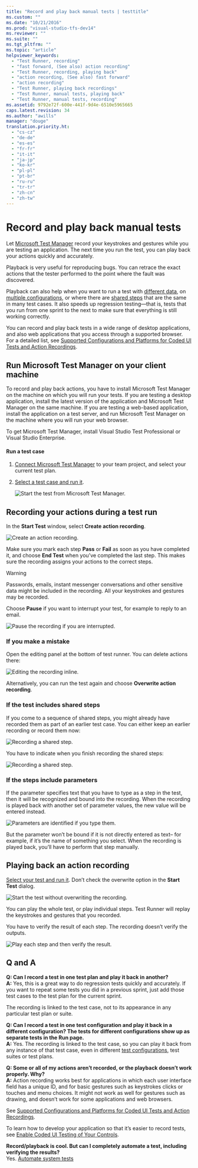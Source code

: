 ```yaml
---
title: "Record and play back manual tests | testtitle"
ms.custom: ""
ms.date: "10/21/2016"
ms.prod: "visual-studio-tfs-dev14"
ms.reviewer: ""
ms.suite: ""
ms.tgt_pltfrm: ""
ms.topic: "article"
helpviewer_keywords: 
  - "Test Runner, recording"
  - "fast forward, (See also) action recording"
  - "Test Runner, recording, playing back"
  - "action recording, (See also) fast forward"
  - "action recording"
  - "Test Runner, playing back recordings"
  - "Test Runner, manual tests, playing back"
  - "Test Runner, manual tests, recording"
ms.assetid: 9792e72f-600e-441f-9d4e-6510e5965665
caps.latest.revision: 34
ms.author: "awills"
manager: "douge"
translation.priority.ht: 
  - "cs-cz"
  - "de-de"
  - "es-es"
  - "fr-fr"
  - "it-it"
  - "ja-jp"
  - "ko-kr"
  - "pl-pl"
  - "pt-br"
  - "ru-ru"
  - "tr-tr"
  - "zh-cn"
  - "zh-tw"
---
```

# Record and play back manual tests
Let [Microsoft Test Manager](../test/testing-your-application-using-microsoft-test-manager.md) record your keystrokes and gestures while you are testing an application. The next time you run the test, you can play back your actions quickly and accurately.  
  
 Playback is very useful for reproducing bugs. You can retrace the exact actions that the tester performed to the point where the fault was discovered.  
  
 Playback can also help when you want to run a test with [different data](../test/repeat-a-test-with-different-data.md), on [multiple configurations](../test/test-configurations--specifying-test-platforms.md), or where there are [shared steps](../test/share-steps-between-test-cases.md) that are the same in many test cases. It also speeds up regression testing—that is, tests that you run from one sprint to the next to make sure that everything is still working correctly.  
  
 You can record and play back tests in a wide range of desktop applications, and also web applications that you access through a supported browser. For a detailed list, see [Supported Configurations and Platforms for Coded UI Tests and Action Recordings](../code-quality/supported-configurations-and-platforms-for-coded-ui-tests-and-action-recordings.md).  
  
## Run Microsoft Test Manager on your client machine  
 To record and play back actions, you have to install Microsoft Test Manager on the machine on which you will run your tests. If you are testing a desktop application, install the latest version of the application and Microsoft Test Manager on the same machine. If you are testing a web-based application, install the application on a test server, and run Microsoft Test Manager on the machine where you will run your web browser.  
  
 To get Microsoft Test Manager, install Visual Studio Test Professional or Visual Studio Enterprise.  
  
#### Run a test case  
  
1.  [Connect Microsoft Test Manager](../test/connect-microsoft-test-manager-to-your-team-project-and-test-plan.md) to your team project, and select your current test plan.  
  
2.  [Select a test case and run it](../test/run-manual-tests-with-microsoft-test-manager.md).  
  
     ![Start the test from Microsoft Test Manager.](../test/media/almt_ws71recordrun.png "ALMT_ws71recordRun")  
  
## Recording your actions during a test run  
 In the **Start Test** window, select **Create action recording**.  
  
 ![Create an action recording.](../test/media/almt_ws72recordcreate.png "ALMT_ws72recordCreate")  
  
 Make sure you mark each step **Pass** or **Fail** as soon as you have completed it, and choose **End Test** when you’ve completed the last step. This makes sure the recording assigns your actions to the correct steps.  
  
> [!WARNING]
>  Passwords, emails, instant messenger conversations and other sensitive data might be included in the recording. All your keystrokes and gestures may be recorded.  
>   
>  Choose **Pause** if you want to interrupt your test, for example to reply to an email.  
  
 ![Pause the recording if you are interrupted.](../test/media/almt_ws77recordpause.png "ALMT_ws77recordPause")  
  
### If you make a mistake  
 Open the editing panel at the bottom of test runner. You can delete actions there:  
  
 ![Editing the recording inline.](../test/media/almt_ws75recordeditinline.png "ALMT_ws75recordEditInline")  
  
 Alternatively, you can run the test again and choose **Overwrite action recording**.  
  
### If the test includes shared steps  
 If you come to a sequence of shared steps, you might already have recorded them as part of an earlier test case. You can either keep an earlier recording or record them now:  
  
 ![Recording a shared step.](../test/media/almt_ws73recordsharedstep.png "ALMT_ws73recordSharedStep")  
  
 You have to indicate when you finish recording the shared steps:  
  
 ![Recording a shared step.](../test/media/almt_ws74recordendsharedstep.png "ALMT_ws74recordEndSharedStep")  
  
### If the steps include parameters  
 If the parameter specifies text that you have to type as a step in the test, then it will be recognized and bound into the recording. When the recording is played back with another set of parameter values, the new value will be entered instead.  
  
 ![Parameters are identified if you type them.](../test/media/almt_ws76parametermatch.png "ALMT_ws76parameterMatch")  
  
 But the parameter won’t be bound if it is not directly entered as text– for example, if it’s the name of something you select. When the recording is played back, you’ll have to perform that step manually.  
  
## Playing back an action recording  
 [Select your test and run it](../test/run-manual-tests-with-microsoft-test-manager.md). Don’t check the overwrite option in the **Start Test** dialog.  
  
 ![Start the test without overwriting the recording.](../test/media/almt_ws78startplay.png "ALMT_ws78StartPlay")  
  
 You can play the whole test, or play individual steps. Test Runner will replay the keystrokes and gestures that you recorded.  
  
 You have to verify the result of each step. The recording doesn’t verify the outputs.  
  
 ![Play each step and then verify the result.](../test/media/almt_ws79playstep.png "ALMT_ws79playStep")  
  
## Q and A  
 **Q: Can I record a test in one test plan and play it back in another?**  
 **A:** Yes, this is a great way to do regression tests quickly and accurately. If you want to repeat some tests you did in a previous sprint, just add those test cases to the test plan for the current sprint.  
  
 The recording is linked to the test case, not to its appearance in any particular test plan or suite.  
  
 **Q: Can I record a test in one test configuration and play it back in a different configuration? The tests for different configurations show up as separate tests in the Run page.**  
 **A:**  Yes. The recording is linked to the test case, so you can play it back from any instance of that test case, even in different [test configurations](../test/test-configurations--specifying-test-platforms.md), test suites or test plans.  
  
 **Q: Some or all of my actions aren’t recorded, or the playback doesn’t work properly. Why?**  
 **A:**  Action recording works best for applications in which each user interface field has a unique ID, and for basic gestures such as keystrokes clicks or touches and menu choices. It might not work as well for gestures such as drawing, and doesn’t work for some applications and web browsers.  
  
 See [Supported Configurations and Platforms for Coded UI Tests and Action Recordings](../code-quality/supported-configurations-and-platforms-for-coded-ui-tests-and-action-recordings.md).  
  
 To learn how to develop your application so that it’s easier to record tests, see [Enable Coded UI Testing of Your Controls](../code-quality/enable-coded-ui-testing-of-your-controls.md).  
  
 **Record/playback is cool. But can I completely automate a test, including verifying the results?**  
 Yes. [Automate system tests](../test/automate-system-tests.md)